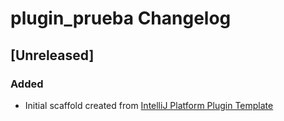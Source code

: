 <!-- Keep a Changelog guide -> https://keepachangelog.com -->

# plugin_prueba Changelog

## [Unreleased]
### Added
- Initial scaffold created from [IntelliJ Platform Plugin Template](https://github.com/JetBrains/intellij-platform-plugin-template)
